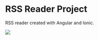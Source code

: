 RSS Reader Project
=====================

RSS reader created with Angular and Ionic.

![](https://dl.dropboxusercontent.com/u/27830241/rssreader/www/img/Screenshot%202016-05-02%2009.17.37.png)
